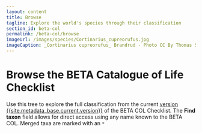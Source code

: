 ```yaml
---
layout: content
title: Browse
tagline: Explore the world's species through their classification
section_id: beta-col
permalink: /beta-col/browse
imageUrl: /images/species/Cortinarius_cupreorufus.jpg
imageCaption: _Cortinarius cupreorufus_ Brandrud - Photo CC By Thomas Stjernegaard
---
```


# Browse the BETA Catalogue of Life Checklist
Use this tree to explore the full classification from the current <a href="/beta-col/metadata">version {{site.metadata_base.current.version}}</a> of the BETA COL Checklist. 
The **Find taxon** field allows for direct access using any name known to the BETA COL.
Merged taxa are marked with an <code>*</code>


<div class="row" style="background: white; margin-top: 00px; margin-bottom: 00px">
  <div id="tree" class="catalogue-of-life"></div>
</div>
  <script >
    'use strict';

const e = React.createElement;

class PublicTree extends React.Component {

    render() {
       
      return e(
        ColBrowser.Tree,
        { catalogueKey: '{{ site.react_base.datasetKey }}' , pathToTaxon: '{{ site.react_base.pathToTaxon }}', pathToDataset: '{{ site.react_base.pathToDataset }}' , auth: '{{ site.react_base.auth }}', showTreeOptions: true}
      );
    }
  }

const domContainer = document.querySelector('#tree');
ReactDOM.render(e(PublicTree), domContainer);
  </script>